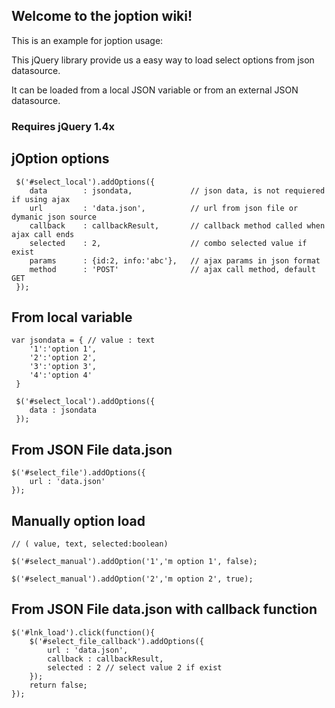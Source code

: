 ## Welcome to the joption wiki!

This is an example for joption usage:

This jQuery library provide us a easy way to load select options from json datasource.

It can be loaded from a local JSON variable or from an external JSON datasource.

### Requires jQuery 1.4x

## jOption options

     $('#select_local').addOptions({
        data        : jsondata,             // json data, is not requiered if using ajax
        url         : 'data.json',          // url from json file or dymanic json source
        callback    : callbackResult,       // callback method called when ajax call ends
        selected    : 2,                    // combo selected value if exist
        params      : {id:2, info:'abc'},   // ajax params in json format
        method      : 'POST'                // ajax call method, default GET
     });


## From local variable

    var jsondata = { // value : text
        '1':'option 1',
        '2':'option 2',
        '3':'option 3',
        '4':'option 4'
     }

     $('#select_local').addOptions({
        data : jsondata
     });


## From JSON File data.json

    $('#select_file').addOptions({
        url : 'data.json'
    });


## Manually option load

    // ( value, text, selected:boolean)

    $('#select_manual').addOption('1','m option 1', false);

    $('#select_manual').addOption('2','m option 2', true);


## From JSON File data.json with callback function

    $('#lnk_load').click(function(){
        $('#select_file_callback').addOptions({
            url : 'data.json',
            callback : callbackResult,
            selected : 2 // select value 2 if exist
        });
        return false;
    });
        